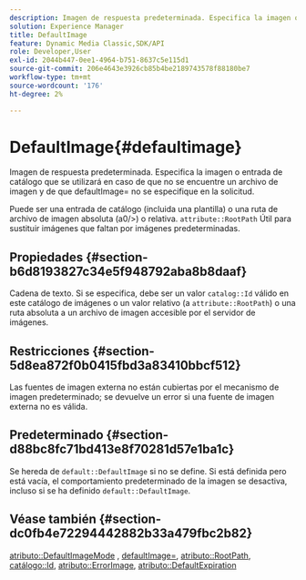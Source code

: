 ```yaml
---
description: Imagen de respuesta predeterminada. Especifica la imagen o entrada de catálogo que se utilizará en caso de que no se encuentre un archivo de imagen y de que defaultImage= no se especifique en la solicitud.
solution: Experience Manager
title: DefaultImage
feature: Dynamic Media Classic,SDK/API
role: Developer,User
exl-id: 2044b447-0ee1-4964-b751-8637c5e115d1
source-git-commit: 206e4643e3926cb85b4be2189743578f88180be7
workflow-type: tm+mt
source-wordcount: '176'
ht-degree: 2%

---
```


# DefaultImage{#defaultimage}

Imagen de respuesta predeterminada. Especifica la imagen o entrada de catálogo que se utilizará en caso de que no se encuentre un archivo de imagen y de que defaultImage= no se especifique en la solicitud.

Puede ser una entrada de catálogo (incluida una plantilla) o una ruta de archivo de imagen absoluta (a0/>) o relativa. `attribute::RootPath` Útil para sustituir imágenes que faltan por imágenes predeterminadas.

## Propiedades {#section-b6d8193827c34e5f948792aba8b8daaf}

Cadena de texto. Si se especifica, debe ser un valor `catalog::Id` válido en este catálogo de imágenes o un valor relativo (a `attribute::RootPath`) o una ruta absoluta a un archivo de imagen accesible por el servidor de imágenes.

## Restricciones {#section-5d8ea872f0b0415fbd3a83410bbcf512}

Las fuentes de imagen externa no están cubiertas por el mecanismo de imagen predeterminado; se devuelve un error si una fuente de imagen externa no es válida.

## Predeterminado {#section-d88bc8fc71bd413e8f70281d57e1ba1c}

Se hereda de `default::DefaultImage` si no se define. Si está definida pero está vacía, el comportamiento predeterminado de la imagen se desactiva, incluso si se ha definido `default::DefaultImage`.

## Véase también {#section-dc0fb4e72294442882b33a479fbc2b82}

[atributo::DefaultImageMode](../../../../../is-api/image-catalog/image-serving-api-ref/c-image-catalog-reference/c-attributes-reference/r-defaultimagemode.md#reference-8a996af162f84e46bbe9e6e0d4e26782) ,  [defaultImage=](../../../../../is-api/image-catalog/image-serving-api-ref/c-image-catalog-reference/c-attributes-reference/r-is-cat-defaultimage.md#reference-8e9900e129f54ed68462a3c2fc3bc433),  [atributo::RootPath](../../../../../is-api/image-catalog/image-serving-api-ref/c-image-catalog-reference/c-attributes-reference/r-rootpath.md#reference-17d57e5967be403b8408fa7214017494),  [catálogo::Id](/help/aem-is-ir-api/is-api/image-catalog/image-serving-api-ref/c-image-catalog-reference/c-image-svg-data-reference/c-image-data-reference/r-id-cat.md),  [atributo::ErrorImage](../../../../../is-api/image-catalog/image-serving-api-ref/c-image-catalog-reference/c-attributes-reference/r-errorimage.md#reference-c494d5d8b2584fe3800f35baabd0292c),  [atributo::DefaultExpiration](../../../../../is-api/image-catalog/image-serving-api-ref/c-image-catalog-reference/c-attributes-reference/r-defaultexpiration.md#reference-0526166fab654fceb243b75d1ea4f0cf)

